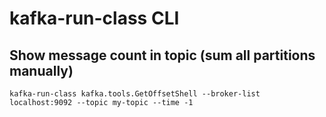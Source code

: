 # kafka-run-class CLI

## Show message count in topic (sum all partitions manually)
`kafka-run-class kafka.tools.GetOffsetShell --broker-list localhost:9092 --topic my-topic --time -1`
